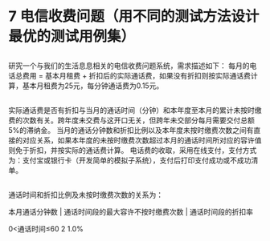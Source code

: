 # 7 电信收费问题（用不同的测试方法设计最优的测试用例集）

## 

研究一个与我们的生活息息相关的电信收费问题系统，需求描述如下：
每月的电话总费用 = 基本月租费 + 折扣后的实际通话费，如果没有折扣则按实际通话费计算，基本月租费为25元，每分钟通话费为0.15元。

## 

实际通话费是否有折扣与当月的通话时间（分钟）和本年度至本月的累计未按时缴费的次数有关。跨年度未交费与这开口无关，但跨年未交部分每月需要交付总额5%的滞纳金。
当月的通话分钟数和折扣比例以及本年度未按时缴费次数之间有直接的对应关系，如果本年度的未按时缴费次数超过本月的通话时间所对应的容许值则免于折扣，并按实际的通话费计算。
电话费的收取，采用在线支付，支付方式为：支付宝或银行卡（开发简单的模拟子系统），支付后打印支付成功或不成功清单。

##
通话时间和折扣比例及未按时缴费次数的关系为：

本月通话分钟数 | 通话时间段的最大容许不按时缴费次数 | 通话时间段的折扣率

0<通话时间≤60 2                             1.0%

